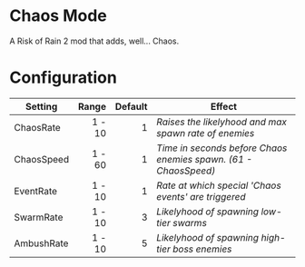 # Chaos Mode
A Risk of Rain 2 mod that adds, well... Chaos.

# Configuration
Setting | Range | Default | Effect
---|---:|---:|---
ChaosRate | 1 - 10 | 1 | *Raises the likelyhood and max spawn rate of enemies*
ChaosSpeed | 1 - 60 | 1 | *Time in seconds before Chaos enemies spawn. (61 - ChaosSpeed)*
EventRate | 1 - 10 | 1 | *Rate at which special 'Chaos events' are triggered*
SwarmRate | 1 - 10 | 3 | *Likelyhood of spawning low-tier swarms*
AmbushRate | 1 - 10 | 5 | *Likelyhood of spawning high-tier boss enemies*
